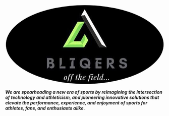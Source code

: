 <div align="center">
<img src="https://github.com/Ibrahim-software/Bliqers/blob/main/logo.jpeg" width="500" style="border-radius: 50%;" />
</div>

***We are spearheading a new era of sports by reimagining the intersection of technology and athleticism, and pioneering innovative solutions that elevate the performance, experience, and enjoyment of sports for athletes, fans, and enthusiasts alike.***
